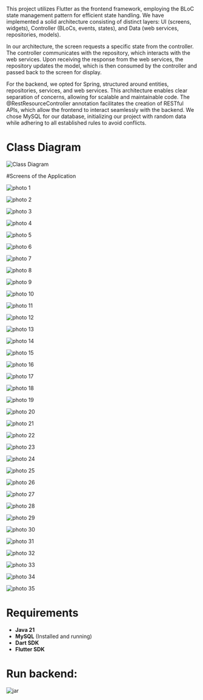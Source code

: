 This project utilizes Flutter as the frontend framework, employing the BLoC state management pattern for efficient state handling. We have implemented a solid architecture consisting of distinct layers: UI (screens, widgets), Controller (BLoCs, events, states), and Data (web services, repositories, models).

In our architecture, the screen requests a specific state from the controller. The controller communicates with the repository, which interacts with the web services. Upon receiving the response from the web services, the repository updates the model, which is then consumed by the controller and passed back to the screen for display.

For the backend, we opted for Spring, structured around entities, repositories, services, and web services. This architecture enables clear separation of concerns, allowing for scalable and maintainable code. The @RestResourceController annotation facilitates the creation of RESTful APIs, which allow the frontend to interact seamlessly with the backend. We chose MySQL for our database, initializing our project with random data while adhering to all established rules to avoid conflicts.

# Class Diagram

![Class Diagram](images/sddefault.jpg)

#Screens of the Application

![photo 1](images/1.png)

![photo 2](images/2.png)

![photo 3](images/3.png)

![photo 4](images/4.png)

![photo 5](images/5.png)

![photo 6](images/6.png)

![photo 7](images/7.png)

![photo 8](images/8.png)

![photo 9](images/9.png)

![photo 10](images/10.png)

![photo 11](images/11.png)

![photo 12](images/12.png)

![photo 13](images/13.png)

![photo 14](images/14.png)

![photo 15](images/15.png)

![photo 16](images/16.png)

![photo 17](images/17.png)

![photo 18](images/18.png)

![photo 19](images/19.png)

![photo 20](images/20.png)

![photo 21](images/21.png)

![photo 22](images/22.png)

![photo 23](images/23.png)

![photo 24](images/24.png)

![photo 25](images/25.png)

![photo 26](images/26.png)

![photo 27](images/27.png)

![photo 28](images/28.png)

![photo 29](images/29.png)

![photo 30](images/30.png)

![photo 31](images/31.png)

![photo 32](images/32.png)

![photo 33](images/33.png)

![photo 34](images/34.png)

![photo 35](images/35.png)

# Requirements

- **Java 21**
- **MySQL** (Installed and running)
- **Dart SDK**
- **Flutter SDK**

# Run backend:

![jar](images/jar.png)



